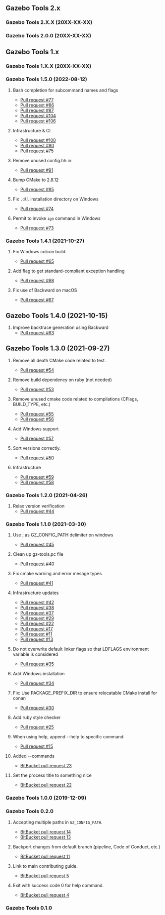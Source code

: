 ## Gazebo Tools 2.x

### Gazebo Tools 2.X.X (20XX-XX-XX)

### Gazebo Tools 2.0.0 (20XX-XX-XX)

## Gazebo Tools 1.x

### Gazebo Tools 1.X.X (20XX-XX-XX)

### Gazebo Tools 1.5.0 (2022-08-12)

1. Bash completion for subcommand names and flags
    * [Pull request #77](https://github.com/gazebosim/gz-tools/pull/77)
    * [Pull request #86](https://github.com/gazebosim/gz-tools/pull/86)
    * [Pull request #87](https://github.com/gazebosim/gz-tools/pull/87)
    * [Pull request #104](https://github.com/gazebosim/gz-tools/pull/104)
    * [Pull request #106](https://github.com/gazebosim/gz-tools/pull/106)

1. Infrastructure & CI
    * [Pull request #100](https://github.com/gazebosim/gz-tools/pull/100)
    * [Pull request #80](https://github.com/gazebosim/gz-tools/pull/80)
    * [Pull request #75](https://github.com/gazebosim/gz-tools/pull/75)

1. Remove unused config.hh.in
    * [Pull request #91](https://github.com/gazebosim/gz-tools/pull/91)

1. Bump CMake to 2.8.12
    * [Pull request #85](https://github.com/gazebosim/gz-tools/pull/85)

1. Fix `.dll` installation directory on Windows
    * [Pull request #74](https://github.com/gazebosim/gz-tools/pull/74)

1. Permit to invoke `ign` command in Windows
    * [Pull request #73](https://github.com/gazebosim/gz-tools/pull/73)

### Gazebo Tools 1.4.1 (2021-10-27)

1. Fix Windows colcon build
    * [Pull request #65](https://github.com/gazebosim/gz-tools/pull/65)

1. Add flag to get standard-compliant exception handling
    * [Pull request #68](https://github.com/gazebosim/gz-tools/pull/68)

1. Fix use of Backward on macOS
    * [Pull request #67](https://github.com/gazebosim/gz-tools/pull/67)

## Gazebo Tools 1.4.0 (2021-10-15)

1. Improve backtrace generation using Backward
    * [Pull request #63](https://github.com/gazebosim/gz-tools/pull/63)

## Gazebo Tools 1.3.0 (2021-09-27)

1. Remove all death CMake code related to test.
    * [Pull request #54](https://github.com/gazebosim/gz-tools/pull/54)

1. Remove build dependency on ruby (not needed)
    * [Pull request #53](https://github.com/gazebosim/gz-tools/pull/53)

1. Remove unused cmake code related to compilations (CFlags, BUILD_TYPE, etc.)
    * [Pull request #55](https://github.com/gazebosim/gz-tools/pull/55)
    * [Pull request #56](https://github.com/gazebosim/gz-tools/pull/56)

1. Add Windows support
    * [Pull request #57](https://github.com/gazebosim/gz-tools/pull/57)

1. Sort versions correctly.
    * [Pull request #50](https://github.com/gazebosim/gz-tools/pull/50)

1. Infrastructure
    * [Pull request #59](https://github.com/gazebosim/gz-tools/pull/59)
    * [Pull request #58](https://github.com/gazebosim/gz-tools/pull/58)

### Gazebo Tools 1.2.0 (2021-04-26)

1. Relax version verification
    * [Pull request #44](https://github.com/gazebosim/gz-tools/pull/44)

### Gazebo Tools 1.1.0 (2021-03-30)

1. Use ; as GZ_CONFIG_PATH delimiter on windows
    * [Pull request #45](https://github.com/gazebosim/gz-tools/pull/45)

1. Clean up gz-tools.pc file
    * [Pull request #40](https://github.com/gazebosim/gz-tools/pull/40)

1. Fix cmake warning and error mesage types
    * [Pull request #41](https://github.com/gazebosim/gz-tools/pull/41)

1. Infrastructure updates
    * [Pull request #42](https://github.com/gazebosim/gz-tools/pull/42)
    * [Pull request #38](https://github.com/gazebosim/gz-tools/pull/38)
    * [Pull request #37](https://github.com/gazebosim/gz-tools/pull/37)
    * [Pull request #29](https://github.com/gazebosim/gz-tools/pull/29)
    * [Pull request #22](https://github.com/gazebosim/gz-tools/pull/22)
    * [Pull request #17](https://github.com/gazebosim/gz-tools/pull/17)
    * [Pull request #11](https://github.com/gazebosim/gz-tools/pull/11)
    * [Pull request #13](https://github.com/gazebosim/gz-tools/pull/13)

1. Do not overwrite default linker flags so that LDFLAGS environment variable is considered
    * [Pull request #35](https://github.com/gazebosim/gz-tools/pull/35)

1. Add Windows installation
    * [Pull request #34](https://github.com/gazebosim/gz-tools/pull/34)

1. Fix: Use PACKAGE_PREFIX_DIR to ensure relocatable CMake install for conan
    * [Pull request #30](https://github.com/gazebosim/gz-tools/pull/30)

1. Add ruby style checker
    * [Pull request #25](https://github.com/gazebosim/gz-tools/pull/25)

1. When using help, append --help to specific command
    * [Pull request #15](https://github.com/gazebosim/gz-tools/pull/15)

1. Added --commands
    * [BitBucket pull request 23](https://osrf-migration.github.io/ignition-gh-pages/#!/ignitionrobotics/ign-tools/pull-requests/23)

1. Set the process title to something nice
    * [BitBucket pull request 22](https://osrf-migration.github.io/ignition-gh-pages/#!/ignitionrobotics/ign-tools/pull-requests/22)

### Gazebo Tools 1.0.0 (2019-12-09)

### Gazebo Tools 0.2.0

1.  Accepting multiple paths in `GZ_CONFIG_PATH`.
    * [BitBucket pull request 14](https://osrf-migration.github.io/ignition-gh-pages/#!/ignitionrobotics/ign-tools/pull-requests/14)
    * [BitBucket pull request 13](https://osrf-migration.github.io/ignition-gh-pages/#!/ignitionrobotics/ign-tools/pull-requests/13)

1.  Backport changes from default branch (pipeline, Code of Conduct, etc.)
    * [BitBucket pull request 11](https://osrf-migration.github.io/ignition-gh-pages/#!/ignitionrobotics/ign-tools/pull-requests/11)

1.  Link to main contributing guide.
    * [BitBucket pull request 5](https://osrf-migration.github.io/ignition-gh-pages/#!/ignitionrobotics/ign-tools/pull-requests/5)

1.  Exit with success code 0 for help command.
    * [BitBucket pull request 4](https://osrf-migration.github.io/ignition-gh-pages/#!/ignitionrobotics/ign-tools/pull-requests/4)

### Gazebo Tools 0.1.0

